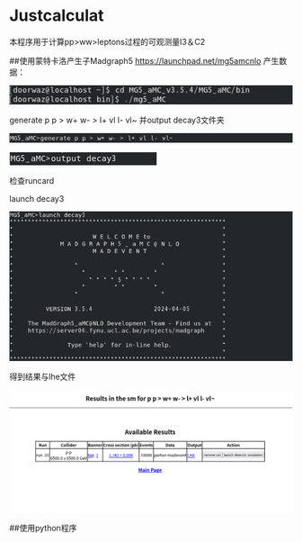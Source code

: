 # Justcalculat
本程序用于计算pp>ww>leptons过程的可观测量I3＆C2

##使用蒙特卡洛产生子Madgraph5 https://launchpad.net/mg5amcnlo 产生数据：


![image](https://github.com/2869947386/CalculatePPWW/blob/main/image/cd.png)

generate p p > w+ w- > l+ vl l- vl~ 并output decay3文件夹

![image](https://github.com/2869947386/CalculatePPWW/blob/main/image/generate.png)

![image](https://github.com/2869947386/CalculatePPWW/blob/main/image/output.png)

检查runcard

launch decay3

![image](https://github.com/2869947386/CalculatePPWW/blob/main/image/launch.png)

得到结果与lhe文件

![image](https://github.com/2869947386/CalculatePPWW/blob/main/image/result.png)


##使用python程序

